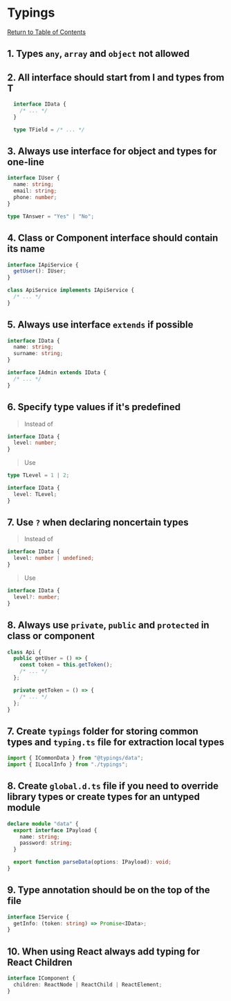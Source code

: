 # Typings

[Return to Table of Contents](../README.md)

## 1. Types `any`, `array` and `object` not allowed

## 2. All interface should start from I and types from T

```typescript
  interface IData {
    /* ... */
  }

  type TField = /* ... */
```

## 3. Always use interface for object and types for one-line

```typescript
interface IUser {
  name: string;
  email: string;
  phone: number;
}

type TAnswer = "Yes" | "No";
```

## 4. Class or Component interface should contain its name

```typescript
interface IApiService {
  getUser(): IUser;
}

class ApiService implements IApiService {
  /* ... */
}
```

## 5. Always use interface `extends` if possible

```typescript
interface IData {
  name: string;
  surname: string;
}

interface IAdmin extends IData {
  /* ... */
}
```

## 6. Specify type values if it's predefined

> Instead of

```typescript
interface IData {
  level: number;
}
```

> Use

```typescript
type TLevel = 1 | 2;

interface IData {
  level: TLevel;
}
```

## 7. Use `?` when declaring noncertain types

> Instead of

```typescript
interface IData {
  level: number | undefined;
}
```

> Use

```typescript
interface IData {
  level?: number;
}
```

## 8. Always use `private`, `public` and `protected` in class or component

```typescript
class Api {
  public getUser = () => {
    const token = this.getToken();
    /* ... */
  };

  private getToken = () => {
    /* ... */
  };
}
```

## 7. Create `typings` folder for storing common types and `typing.ts` file for extraction local types

```typescript
import { ICommonData } from "@typings/data";
import { ILocalInfo } from "./typings";
```

## 8. Create `global.d.ts` file if you need to override library types or create types for an untyped module

```typescript
declare module "data" {
  export interface IPayload {
    name: string;
    password: string;
  }

  export function parseData(options: IPayload): void;
}
```

## 9. Type annotation should be on the top of the file

```typescript
interface IService {
  getInfo: (token: string) => Promise<IData>;
}
```

## 10. When using React always add typing for React Children

```typescript
interface IComponent {
  children: ReactNode | ReactChild | ReactElement;
}
```
